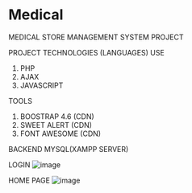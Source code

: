 # Medical
MEDICAL STORE MANAGEMENT SYSTEM PROJECT

PROJECT TECHNOLOGIES (LANGUAGES) USE
1. PHP
2. AJAX
3. JAVASCRIPT

TOOLS
1. BOOSTRAP 4.6 (CDN)
2. SWEET ALERT (CDN)
3. FONT AWESOME (CDN)

BACKEND
MYSQL(XAMPP SERVER)

LOGIN
![image](https://user-images.githubusercontent.com/111139558/184531171-968c7eb8-021a-4765-8db2-fe37836222e4.png)

HOME PAGE
![image](https://user-images.githubusercontent.com/111139558/184531201-663514a3-5f0c-47df-9e78-c7691cc580eb.png)
